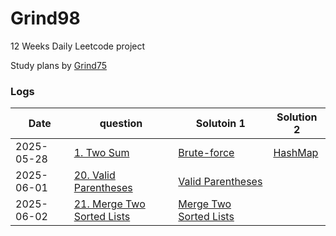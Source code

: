 # Grind98
12 Weeks Daily Leetcode project

Study plans by [Grind75](https://www.techinterviewhandbook.org/grind75/)

### Logs
|Date|question|Solutoin 1|Solution 2|
|-----|-----|-----|-----|
|2025-05-28|[1. Two Sum](https://leetcode.com/problems/two-sum/)|[Brute-force](./Solution/Week1/Two_sum(brute_force).swift)|[HashMap](./Solution/Week1/Two_Sum(HashMap).swift)|
|2025-06-01|[20. Valid Parentheses](https://leetcode.com/problems/valid-parentheses/)|[Valid Parentheses](./Solution/Easy/Valid%20Parentheses.swift)||
|2025-06-02|[21. Merge Two Sorted Lists](https://leetcode.com/problems/merge-two-sorted-lists/)|[Merge Two Sorted Lists](./Solution/Easy/Merge%20Two%20Sorted%20Lists.swift)||